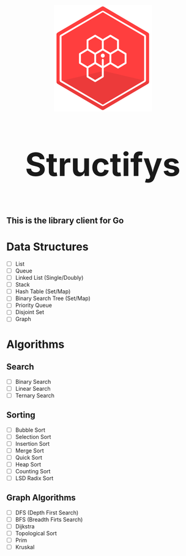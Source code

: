 <p align="center">
  <a href="https://github.com/Structifys"><img src="img/logo.png"></a>
</p>

**<p  style=" font-size:6em;" align="center">Structifys</p>**

## This is the library client for Go

# Data Structures

- [ ] List
- [ ] Queue
- [ ] Linked List (Single/Doubly)
- [ ] Stack
- [ ] Hash Table (Set/Map)
- [ ] Binary Search Tree (Set/Map)
- [ ] Priority Queue
- [ ] Disjoint Set
- [ ] Graph

# Algorithms

## Search

- [ ] Binary Search
- [ ] Linear Search
- [ ] Ternary Search

## Sorting

- [ ] Bubble Sort
- [ ] Selection Sort
- [ ] Insertion Sort
- [ ] Merge Sort
- [ ] Quick Sort
- [ ] Heap Sort
- [ ] Counting Sort
- [ ] LSD Radix Sort

## Graph Algorithms

- [ ] DFS (Depth First Search)
- [ ] BFS (Breadth Firts Search)
- [ ] Dijkstra
- [ ] Topological Sort
- [ ] Prim
- [ ] Kruskal
